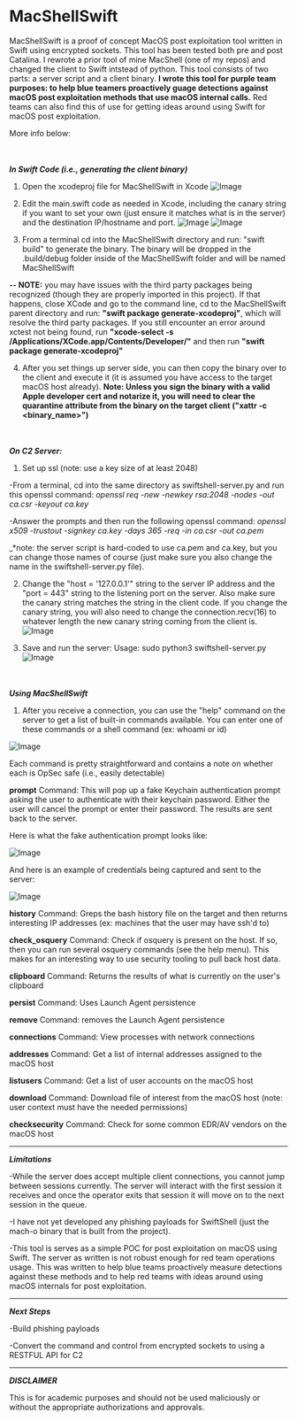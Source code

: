 # MacShellSwift

MacShellSwift is a proof of concept MacOS post exploitation tool written in Swift using encrypted sockets. This tool has been tested both pre and post Catalina. I rewrote a prior tool of mine MacShell (one of my repos) and changed the client to Swift intstead of python. This tool consists of two parts: a server script and a client binary. **I wrote this tool for purple team purposes: to help blue teamers proactively guage detections against macOS post exploitation methods that use macOS internal calls.** Red teams can also find this of use for getting ideas around using Swift for macOS post exploitation.

More info below:

<br><br>
**_In Swift Code (i.e., generating the client binary)_**
1. Open the xcodeproj file for MacShellSwift in Xcode
![Image](pica.jpg)

2. Edit the main.swift code as needed in Xcode, including the canary string if you want to set your own (just ensure it matches what is in the server) and the destination IP/hostname and port.
![Image](picb.jpg)
![Image](picba.jpg)

3. From a terminal cd into the MacShellSwift directory and run: "swift build" to generate the binary. The binary will be dropped in the .build/debug folder inside of the MacShellSwift folder and will be named MacShellSwift 

**-- NOTE:** you may have issues with the third party packages being recognized (though they are properly imported in this project). If that happens, close XCode and go to the command line, cd to the MacShellSwift parent directory and run: **"swift package generate-xcodeproj"**, which will resolve the third party packages. If you still encounter an error around xctest not being found, run **"xcode-select -s /Applications/XCode.app/Contents/Developer/"** and then run **"swift package generate-xcodeproj"**

4. After you set things up server side, you can then copy the binary over to the client and execute it (it is assumed you have access to the target macOS host already). **Note: Unless you sign the binary with a valid Apple developer cert and notarize it, you will need to clear the quarantine attribute from the binary on the target client ("xattr -c <binary_name>")**


<br><br>
**_On C2 Server:_**

1. Set up ssl (note: use a key size of at least 2048)

-From a terminal, cd into the same directory as swiftshell-server.py and run this openssl command: _openssl req -new -newkey rsa:2048 -nodes -out ca.csr -keyout ca.key_

-Answer the prompts and then run the following openssl command: _openssl x509 -trustout -signkey ca.key -days 365 -req -in ca.csr -out ca.pem_

_*note: the server script is hard-coded to use ca.pem and ca.key, but you can change those names of course (just make sure you also change the name in the swiftshell-server.py file).

2. Change the "host = '127.0.0.1'" string to the server IP address and the "port = 443" string to the listening port on the server. Also make sure the canary string matches the string in the client code. If you change the canary string, you will also need to change the connection.recv(16) to whatever length the new canary string coming from the client is.
![Image](pic3.jpg)

3. Save and run the server:
Usage: sudo python3 swiftshell-server.py
![Image](pic4.jpg)


<br><br>
**_Using MacShellSwift_**

1. After you receive a connection, you can use the "help" command on the server to get a list of built-in commands available. You can enter one of these commands or a shell command (ex: whoami or id)

![Image](pic7.png)

Each command is pretty straightforward and contains a note on whether each is OpSec safe (i.e., easily detectable)

**prompt** Command: This will pop up a fake Keychain authentication prompt asking the user to authenticate with their keychain password. Either the user will cancel the prompt or enter their password. The results are sent back to the server.

Here is what the fake authentication prompt looks like:

![Image](pic8.png)

And here is an example of credentials being captured and sent to the server:

![Image](pic9.jpg)

**history** Command: Greps the bash history file on the target and then returns interesting IP addresses (ex: machines that the user may have ssh'd to)

**check_osquery** Command: Check if osquery is present on the host. If so, then you can run several osquery commands (see the help menu). This makes for an interesting way to use security tooling to pull back host data.

**clipboard** Command: Returns the results of what is currently on the user's clipboard

**persist** Command: Uses Launch Agent persistence

**remove** Command: removes the Launch Agent persistence

**connections** Command: View processes with network connections

**addresses** Command: Get a list of internal addresses assigned to the macOS host

**listusers** Command: Get a list of user accounts on the macOS host

**download** Command: Download file of interest from the macOS host (note: user context must have the needed permissions)

**checksecurity** Command: Check for some common EDR/AV vendors on the macOS host

----------

**_Limitations_**

-While the server does accept multiple client connections, you cannot jump between sessions currently. The server will interact with the first session it receives and once the operator exits that session it will move on to the next session in the queue.

-I have not yet developed any phishing payloads for SwiftShell (just the mach-o binary that is built from the project).

-This tool is serves as a simple POC for post exploitation on macOS using Swift. The server as written is not robust enough for red team operations usage. This was written to help blue teams proactively measure detections against these methods and to help red teams with ideas around using macOS internals for post exploitation.

-----------

**_Next Steps_**

-Build phishing payloads

-Convert the command and control from encrypted sockets to using a RESTFUL API for C2

----------

**_DISCLAIMER_**

This is for academic purposes and should not be used maliciously or without the appropriate authorizations and approvals.

